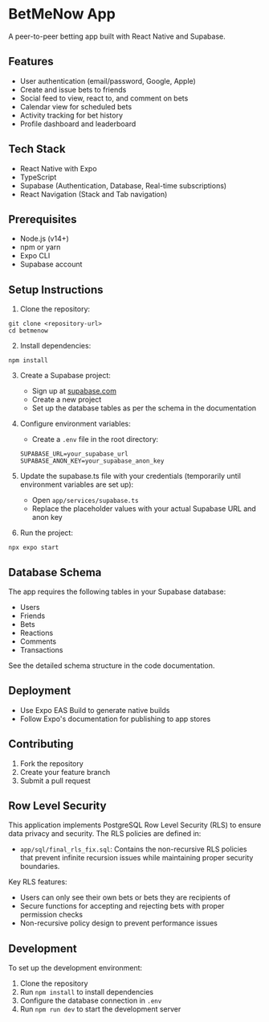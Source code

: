 # BetMeNow App

A peer-to-peer betting app built with React Native and Supabase.

## Features

- User authentication (email/password, Google, Apple)
- Create and issue bets to friends
- Social feed to view, react to, and comment on bets
- Calendar view for scheduled bets
- Activity tracking for bet history
- Profile dashboard and leaderboard

## Tech Stack

- React Native with Expo
- TypeScript
- Supabase (Authentication, Database, Real-time subscriptions)
- React Navigation (Stack and Tab navigation)

## Prerequisites

- Node.js (v14+)
- npm or yarn
- Expo CLI
- Supabase account

## Setup Instructions

1. Clone the repository:
```
git clone <repository-url>
cd betmenow
```

2. Install dependencies:
```
npm install
```

3. Create a Supabase project:
   - Sign up at [supabase.com](https://supabase.com)
   - Create a new project
   - Set up the database tables as per the schema in the documentation

4. Configure environment variables:
   - Create a `.env` file in the root directory:
   ```
   SUPABASE_URL=your_supabase_url
   SUPABASE_ANON_KEY=your_supabase_anon_key
   ```

5. Update the supabase.ts file with your credentials (temporarily until environment variables are set up):
   - Open `app/services/supabase.ts`
   - Replace the placeholder values with your actual Supabase URL and anon key

6. Run the project:
```
npx expo start
```

## Database Schema

The app requires the following tables in your Supabase database:

- Users
- Friends
- Bets
- Reactions
- Comments
- Transactions

See the detailed schema structure in the code documentation.

## Deployment

- Use Expo EAS Build to generate native builds
- Follow Expo's documentation for publishing to app stores

## Contributing

1. Fork the repository
2. Create your feature branch
3. Submit a pull request 

## Row Level Security

This application implements PostgreSQL Row Level Security (RLS) to ensure data privacy and security. The RLS policies are defined in:

- `app/sql/final_rls_fix.sql`: Contains the non-recursive RLS policies that prevent infinite recursion issues while maintaining proper security boundaries.

Key RLS features:
- Users can only see their own bets or bets they are recipients of
- Secure functions for accepting and rejecting bets with proper permission checks
- Non-recursive policy design to prevent performance issues

## Development

To set up the development environment:

1. Clone the repository
2. Run `npm install` to install dependencies
3. Configure the database connection in `.env`
4. Run `npm run dev` to start the development server 